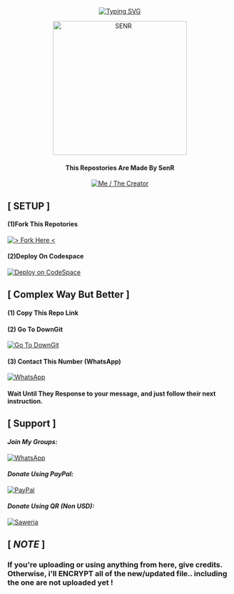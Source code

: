 <div align="center">
<a href="https://git.io/typing-svg"><img src="https://readme-typing-svg.demolab.com?font=Kanit&size=35&duration=3000&pause=500&color=F7E483FF&background=8DBDC400&center=true&vCenter=true&random=false&width=435&lines=This+Repostories+Was+Made;By+SenRyhn;or+SenR...;%3AD" alt="Typing SVG" /></a>

<p align="center">  
  <a href="https://github.com/SenRyhn"><img alt=SENR height="300" src="https://telegra.ph/file/67740444a10585f56ff12.jpg"></a> 
  
#### This Repostories Are Made By SenR
  <a href="https://github.com/SenRyhn"><img title="Me / The Creator" src="https://img.shields.io/badge/Visit Me-h?color=black&style=for-the-badge&logo=GitHub"></a>
## 
##  
<dif align="left">
  
## [ SETUP ]

#### (1)Fork This Repotories
<a href="https://github.com/SenRyhn/SenStore-WA-Bot/fork"><img title="> Fork Here <" src="https://img.shields.io/badge/> Fork Here <-h?color=black&style=for-the-badge&logo=stackshare"></a>

#### (2)Deploy On Codespace
<a href="https://github.com/codespaces/new"><img title="Deploy on CodeSpace" src="https://img.shields.io/badge/DEPLOY CODESPACE-h?color=black&style=for-the-badge&logo=visualstudiocode"></a>
##

##  
## [ Complex Way But Better ]

#### (1) Copy This Repo Link
#### (2) Go To DownGit
<a href="https://downgit.github.io/#/home"><img title="Go To DownGit" src="https://img.shields.io/badge/Go%20To%20DownGit-h?color=black&style=for-the-badge&logo=GitHub"></a>
#### (3) Contact This Number (WhatsApp)
<a href="https://wa.me/62895617480503?text=Hey+I+Want+To+Buy+Bot+WhatsApp+Panel.+So,+Give+Me+The+Price+List.+"><img title="WhatsApp" src="https://img.shields.io/badge/WhatsApp-h?color=black&style=for-the-badge&logo=WhatsApp"></a>
#### Wait Until They Response to your message, and just follow their next instruction.
##

##

## [ Support ]

#### *Join My Groups:*
<a href="https://chat.whatsapp.com/FCHvxQ7YcAsKZgASUsaNba"><img title="WhatsApp" src="https://img.shields.io/badge/My%20Community-h?color=black&style=for-the-badge&logo=WhatsApp"></a>

#### *Donate Using PayPal:*
<a href="https://paypal.me/SenRyhn?country.x=ID&locale.x=id_ID"><img title="PayPal" src="https://img.shields.io/badge/Use%20PayPal-h?color=black&style=for-the-badge&logo=PayPal"></a>

#### *Donate Using QR (Non USD):*
<a href="https://saweria.co/SenR"><img title="Saweria" src="https://img.shields.io/badge/Scan%20QR To Pay-h?color=black&style=for-the-badge&logo=BitCoin"></a>
## 

## 

## [ *NOTE* ]

### If you're uploading or using anything from here, give credits. Otherwise, i'll ENCRYPT all of the new/updated file.. including the one are not uploaded yet !
